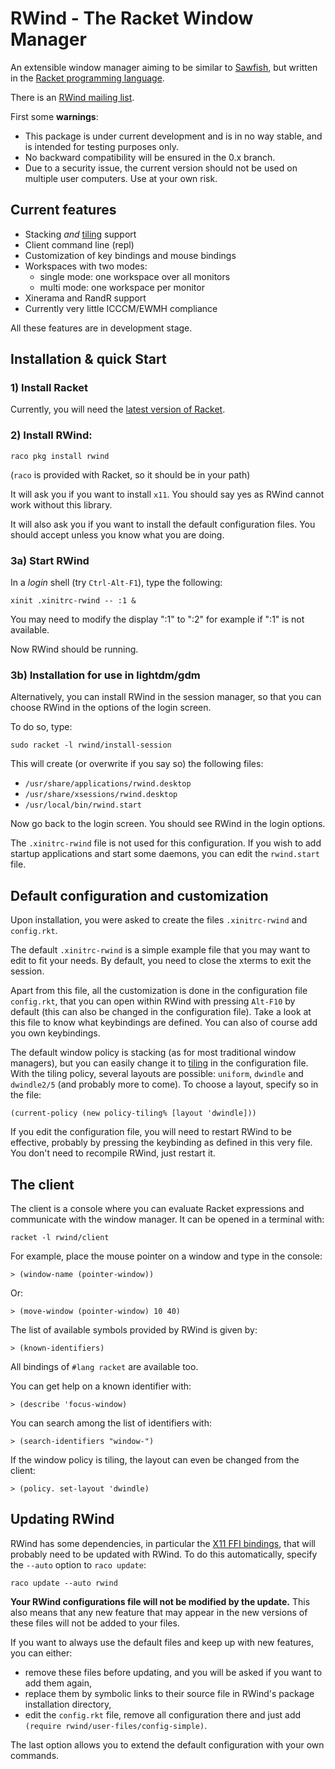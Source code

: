 # RWind - The Racket Window Manager

An extensible window manager aiming to be similar to [Sawfish](http://sawfish.wikia.com), but written in the [Racket programming language](http://www.racket-lang.org).

There is an [RWind mailing list](https://groups.google.com/forum/?fromgroups#!forum/rwind).


First some **warnings**:

* This package is under current development and is in no way stable, and
  is intended for testing purposes only.
* No backward compatibility will be ensured in the 0.x branch.
* Due to a security issue, the current version should not be used on multiple
  user computers. Use at your own risk.


## Current features

* Stacking _and_ [tiling](http://en.wikipedia.org/wiki/Tiling_window_manager) support
* Client command line (repl)
* Customization of key bindings and mouse bindings
* Workspaces with two modes:
    - single mode: one workspace over all monitors
    - multi mode: one workspace per monitor
* Xinerama and RandR support
* Currently very little ICCCM/EWMH compliance

All these features are in development stage.

## Installation & quick Start

### 1) Install Racket
<!-- [Racket](http://www.racket-lang.org) -->

Currently, you will need the [latest version of Racket](http://plt.eecs.northwestern.edu/snapshots/).

### 2) Install RWind:
```shell
raco pkg install rwind
```
(`raco` is provided with Racket, so it should be in your path)

It will ask you if you want to install `x11`. You should say yes as RWind cannot work without this library.

It will also ask you if you want to install the default configuration files.
You should accept unless you know what you are doing.

### 3a) Start RWind

In a _login_ shell (try `Ctrl-Alt-F1`), type the following:
```shell
xinit .xinitrc-rwind -- :1 &
```

You may need to modify the display ":1" to ":2" for example if ":1" is not
available.

Now RWind should be running.

### 3b) Installation for use in lightdm/gdm

Alternatively, you can install RWind in the session manager, so that you can choose RWind in the
options of the login screen.

To do so, type:
```shell
sudo racket -l rwind/install-session
```
This will create (or overwrite if you say so) the following files:
* `/usr/share/applications/rwind.desktop`
* `/usr/share/xsessions/rwind.desktop`
* `/usr/local/bin/rwind.start`

Now go back to the login screen. You should see RWind in the login options.

The `.xinitrc-rwind` file is not used for this configuration.
If you wish to add startup applications and start some daemons, you can edit the `rwind.start` file.

## Default configuration and customization

Upon installation, you were asked to create the files `.xinitrc-rwind` and `config.rkt`.

The default `.xinitrc-rwind` is a simple example file that you may want to edit to fit your needs.
By default, you need to close the xterms to exit the session.

Apart from this file, all the customization is done in the configuration file `config.rkt`,
that you can open within RWind with pressing `Alt-F10` by default (this can also be changed in the configuration file).
Take a look at this file to know what keybindings are defined.
You can also of course add you own keybindings.

<!--
This file defines a number of keyboard and mouse bindings that you can easily redefine:
 - Alt-left-button to move a window around
 - Alt-right-button to resize the window
 - Alt-(Shift-)Tab to navigate between windows
 - Ctrl-Alt-t to open xterm
 - Alt-F4 to close a window
 - Alt-F12 opens the client (see below)
 - Super-F{1-4} switches between workspaces
 - Shift-Super-F{1-4} moves the current window to another workspace
 - Alt-Super-F5 switches to `single` workspace mode
 - Alt-Super-F6 switches to `multi` workspace mode
 - Super-Page{Up,Down} moves the window up/down in tiling mode
 - ...
-->

The default window policy is stacking (as for most traditional window managers),
but you can easily change it to [tiling](http://en.wikipedia.org/wiki/Tiling_window_manager) in the configuration file.
With the tiling policy, several layouts are possible: `uniform`, `dwindle` and `dwindle2/5` (and probably more to come).
To choose a layout, specify so in the file:
```racket
(current-policy (new policy-tiling% [layout 'dwindle]))
```

If you edit the configuration file, you will need to restart RWind to be effective,
probably by pressing the keybinding as defined in this very file.
You don't need to recompile RWind, just restart it.

## The client

The client is a console where you can evaluate Racket expressions and communicate with the window manager.
It can be opened in a terminal with:
```shell
racket -l rwind/client
```

For example, place the mouse pointer on a window and type in the console:
```racket
> (window-name (pointer-window))
```
Or:
```racket
> (move-window (pointer-window) 10 40)
```

The list of available symbols provided by RWind is given by:
```racket
> (known-identifiers)
```

All bindings of `#lang racket` are available too.

You can get help on a known identifier with:
```racket
> (describe 'focus-window)
```

You can search among the list of identifiers with:
```racket
> (search-identifiers "window-")
```

If the window policy is tiling, the layout can even be changed from the client:
```racket
> (policy. set-layout 'dwindle)
```

## Updating RWind

RWind has some dependencies, in particular the [X11 FFI bindings](https://github.com/kazzmir/x11-racket),
that will probably need to be updated with RWind.
To do this automatically, specify the `--auto` option to `raco update`:
```shell
raco update --auto rwind
```

**Your RWind configurations file will not be modified by the update.**
This also means that any new feature that may appear in the new versions of these files
will not be added to your files.

If you want to always use the default files and keep up with new features,
you can either:
* remove these files before updating, and you will be asked if you want to add them again,
* replace them by symbolic links to their source file in RWind's package installation directory,
* edit the `config.rkt` file, remove all configuration there and just add `(require rwind/user-files/config-simple)`.

The last option allows you to extend the default configuration with your own commands.

